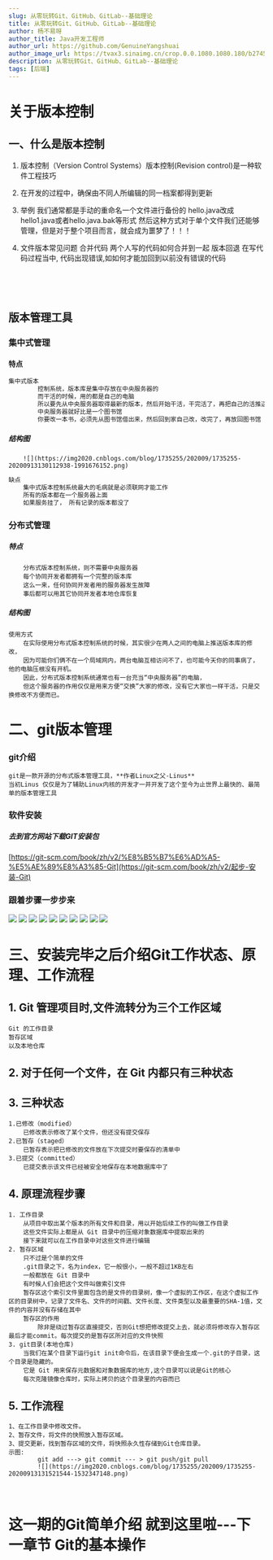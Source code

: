 ```yaml
---
slug: 从零玩转Git、GitHub、GitLab--基础理论
title: 从零玩转Git、GitHub、GitLab--基础理论
author: 杨不易呀
author_title: Java开发工程师
author_url: https://github.com/GenuineYangshuai
author_image_url: https://tvax3.sinaimg.cn/crop.0.0.1080.1080.180/b2745d44ly8g8s4muqeggj20u00u0n0k.jpg?KID=imgbed,tva&Expires=1582389585&ssig=EvXmyu%2FXsX
description: 从零玩转Git、GitHub、GitLab--基础理论
tags: [后端]
---
```


# 关于版本控制

## 一、什么是版本控制

 1. 版本控制（Version Control Systems）版本控制(Revision control)是一种软件工程技巧

 2.  在开发的过程中，确保由不同人所编辑的同一档案都得到更新

<!-- truncate -->

 3.  举例
        	我们通常都是手动的重命名一个文件进行备份的
        	hello.java改成hello1.java或者hello.java.bak等形式
        	然后这种方式对于单个文件我们还能够管理，但是对于整个项目而言，就会成为噩梦了！！！

 4. 文件版本常见问题
    	合并代码
        		两个人写的代码如何合并到一起
        	版本回退
        		在写代码过程当中, 代码出现错误,如如何才能加回到以前没有错误的代码

​    

​    

## 版本管理工具

### 集中式管理

#### 特点

```tex
集中式版本
		控制系统，版本库是集中存放在中央服务器的
		而干活的时候，用的都是自己的电脑
		所以要先从中央服务器取得最新的版本，然后开始干活，干完活了，再把自己的活推送给中央服务器
		中央服务器就好比是一个图书馆
		你要改一本书，必须先从图书馆借出来，然后回到家自己改，改完了，再放回图书馆
```

##### 结构图

		![](https://img2020.cnblogs.com/blog/1735255/202009/1735255-20200913130112938-1991676152.png)

```tex
缺点
	集中式版本控制系统最大的毛病就是必须联网才能工作
	所有的版本都在一个服务器上面
	如果服务挂了， 所有记录的版本都没了
```









### 分布式管理

##### 特点

		分布式版本控制系统，则不需要中央服务器
		每个协同开发者都拥有一个完整的版本库
		这么一来，任何协同开发者用的服务器发生故障
		事后都可以用其它协同开发者本地仓库恢复

##### 结构图

	使用方式
		在实际使用分布式版本控制系统的时候，其实很少在两人之间的电脑上推送版本库的修改，
		因为可能你们俩不在一个局域网内，两台电脑互相访问不了，也可能今天你的同事病了，他的电脑压根没有开机。
		因此，分布式版本控制系统通常也有一台充当“中央服务器”的电脑，
		但这个服务器的作用仅仅是用来方便“交换”大家的修改，没有它大家也一样干活，只是交换修改不方便而已。





# 二、git版本管理

### git介绍

	git是一款开源的分布式版本管理工具，**作者Linux之父-Linus**
	当初Linus 仅仅是为了辅助Linux内核的开发才一并开发了这个至今为止世界上最快的、最简单的版本管理工具



### 软件安装
##### 去到官方网站下载GIT安装包
[https://git-scm.com/book/zh/v2/%E8%B5%B7%E6%AD%A5-%E5%AE%89%E8%A3%85-Git](https://git-scm.com/book/zh/v2/起步-安装-Git)
### 跟着步骤一步步来
![](https://img2020.cnblogs.com/blog/1735255/202009/1735255-20200913130759933-862832632.png)
![](https://img2020.cnblogs.com/blog/1735255/202009/1735255-20200913130852848-1778156126.png)
![](https://img2020.cnblogs.com/blog/1735255/202009/1735255-20200913130903923-990107974.png)
![](https://img2020.cnblogs.com/blog/1735255/202009/1735255-20200913130912773-1751009180.png)
![](https://img2020.cnblogs.com/blog/1735255/202009/1735255-20200913130920694-1700426877.png)
![](https://img2020.cnblogs.com/blog/1735255/202009/1735255-20200913130929169-571817050.png)
![](https://img2020.cnblogs.com/blog/1735255/202009/1735255-20200913130938158-1055696778.png)
![](https://img2020.cnblogs.com/blog/1735255/202009/1735255-20200913130947398-1825683830.png)
![](https://img2020.cnblogs.com/blog/1735255/202009/1735255-20200913130956648-1410703864.png)
![](https://img2020.cnblogs.com/blog/1735255/202009/1735255-20200913131018563-451227634.png)


# 三、安装完毕之后介绍Git工作状态、原理、工作流程

## 1. Git 管理项目时,文件流转分为三个工作区域
	Git 的工作目录
	暂存区域
	以及本地仓库

## 2. 对于任何一个文件，在 Git 内都只有三种状态

## 3. 三种状态
	1.已修改（modified）
		已修改表示修改了某个文件，但还没有提交保存
	2.已暂存（staged）
		已暂存表示把已修改的文件放在下次提交时要保存的清单中
	3.已提交（committed）
		已提交表示该文件已经被安全地保存在本地数据库中了



## 4. 原理流程步骤
	1. 工作目录
		从项目中取出某个版本的所有文件和目录，用以开始后续工作的叫做工作目录
		这些文件实际上都是从 Git 目录中的压缩对象数据库中提取出来的
		接下来就可以在工作目录中对这些文件进行编辑
	2. 暂存区域
		只不过是个简单的文件
		.git目录之下，名为index，它一般很小，一般不超过1KB左右
		一般都放在 Git 目录中
		有时候人们会把这个文件叫做索引文件
		暂存区这个索引文件里面包含的是文件的目录树，像一个虚拟的工作区，在这个虚拟工作区的目录树中，记录了文件名、文件的时间戳、文件长度、文件类型以及最重要的SHA-1值，文件的内容并没有存储在其中
		暂存区的作用
			除非是绕过暂存区直接提交，否则Git想把修改提交上去，就必须将修改存入暂存区最后才能commit。每次提交的是暂存区所对应的文件快照
	3. git目录(本地仓库)
		当我们在某个目录下运行git init命令后，在该目录下便会生成一个.git的子目录，这个目录是隐藏的。
		它是 Git 用来保存元数据和对象数据库的地方,这个目录可以说是Git的核心
		每次克隆镜像仓库时，实际上拷贝的这个目录里的内容而已




## 5. 工作流程
	1、在工作目录中修改文件。
	2、暂存文件，将文件的快照放入暂存区域。
	3、提交更新，找到暂存区域的文件，将快照永久性存储到Git仓库目录。
	示图:
	        git add ---> git commit --- > git push/git pull
	        ![](https://img2020.cnblogs.com/blog/1735255/202009/1735255-20200913131521544-1532347148.png)


​		

# 这一期的Git简单介绍 就到这里啦---下一章节 Git的基本操作